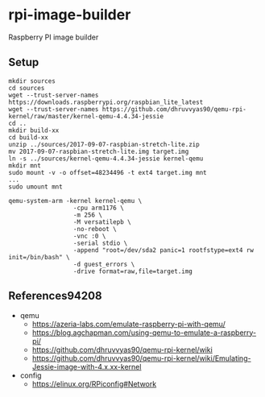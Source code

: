 # rpi-image-builder
Raspberry PI image builder

## Setup
```
mkdir sources
cd sources
wget --trust-server-names https://downloads.raspberrypi.org/raspbian_lite_latest
wget --trust-server-names https://github.com/dhruvvyas90/qemu-rpi-kernel/raw/master/kernel-qemu-4.4.34-jessie
cd ..
mkdir build-xx
cd build-xx
unzip ../sources/2017-09-07-raspbian-stretch-lite.zip
mv 2017-09-07-raspbian-stretch-lite.img target.img
ln -s ../sources/kernel-qemu-4.4.34-jessie kernel-qemu
mkdir mnt
sudo mount -v -o offset=48234496 -t ext4 target.img mnt
...
sudo umount mnt

qemu-system-arm -kernel kernel-qemu \
                  -cpu arm1176 \
                  -m 256 \
                  -M versatilepb \
                  -no-reboot \
                  -vnc :0 \
                  -serial stdio \
                  -append "root=/dev/sda2 panic=1 rootfstype=ext4 rw init=/bin/bash" \
                  -d guest_errors \
                  -drive format=raw,file=target.img
```

## References94208
* qemu
  * https://azeria-labs.com/emulate-raspberry-pi-with-qemu/
  * https://blog.agchapman.com/using-qemu-to-emulate-a-raspberry-pi/
  * https://github.com/dhruvvyas90/qemu-rpi-kernel/wiki
  * https://github.com/dhruvvyas90/qemu-rpi-kernel/wiki/Emulating-Jessie-image-with-4.x.xx-kernel
* config
  * https://elinux.org/RPiconfig#Network
